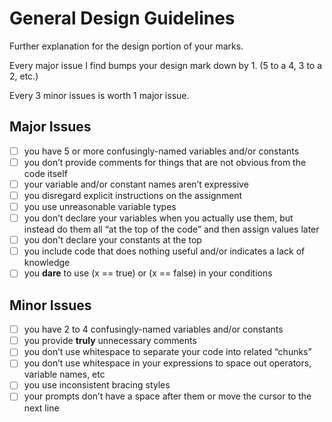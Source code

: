 # General Design Guidelines

Further explanation for the design portion of your marks.  

Every major issue I find bumps your design mark down by 1. (5 to a 4, 3 to a 2, etc.)  

Every 3 minor issues is worth 1 major issue. 

## Major Issues

- [ ] you have 5 or more confusingly-named variables and/or constants
- [ ] you don’t provide comments for things that are not obvious from the code itself 
- [ ] your variable and/or constant names aren’t expressive
- [ ] you disregard explicit instructions on the assignment
- [ ] you use unreasonable variable types
- [ ] you don’t declare your variables when you actually use them, but instead do them all “at the top of the code” and then assign values later
- [ ] you don't declare your constants at the top
- [ ] you include code that does nothing useful and/or indicates a lack of knowledge
- [ ] you **dare** to use (x == true) or (x == false) in your conditions

## Minor Issues

- [ ] you have 2 to 4 confusingly-named variables and/or constants
- [ ] you provide **truly** unnecessary comments
- [ ] you don’t use whitespace to separate your code into related “chunks”
- [ ] you don’t use whitespace in your expressions to space out operators, variable names, etc
- [ ] you use inconsistent bracing styles
- [ ] your prompts don’t have a space after them or move the cursor to the next line
